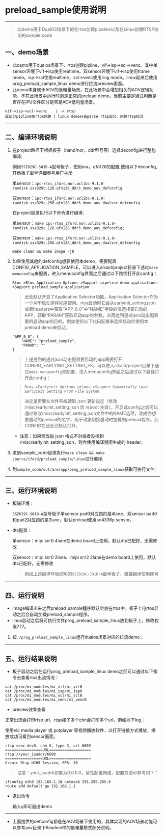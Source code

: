 ﻿# preload_sample使用说明

---
> 此demo用于DualOS场景下的在rtos创建pipeline以及在Linux创建RTSP拉流的sample code

## 一、demo场景

* 此demo用于dualos场景下，rtos创建pipline，vif->isp->scl->venc。其中单sensor环境下vif->isp使用realtime，双sensor环境下vif->isp使用frame mode。isp->scl使用realtime，scl->venc使用ring mode。linux起来后使用prog_preload_sample_linux demo进行拉流preview画面。
* 此demo本身属于AOV的低电量场景，在此场景中会增加相关的AOV逻辑功能，不在此场景中运行时则是正常的preload demo。当前主要是通过判断是否存在IPU文件区分是否是AOV低电量场景。

```
vif->isp->scl->venc    | -> rtsp
此部分pipline在rtos创建 | linux demo只会parse rtsp部分，创建rtsp拉流
```

---
## 二、编译环境说明
1. 在project路径下根据板子（nand/nor，ddr型号等）选择deconfig进行整包编译;

    例如`SSZ029C-S01B-A`型号板子，使用nor，qfn128的配置,使用以下deconfig,其他板子型号详细参考用户手册

    单sensor：`ipc-rtos_iford.nor.uclibc-9.1.0-ramdisk.ssz029c.128.qfn128_ddr3_demo_aov_defconfig`

    双sensor：`ipc-rtos_iford.nor.uclibc-9.1.0-ramdisk.ssz029c.256.qfn128_ddr3_demo_aov_dualsnr_defconfig`

    在project目录执行以下命令进行编译;

    单sensor：`make ipc-rtos_iford.nor.uclibc-9.1.0-ramdisk.ssz029c.128.qfn128_ddr3_demo_aov_defconfig;`

    双sensor：`make ipc-rtos_iford.nor.uclibc-9.1.0-ramdisk.ssz029c.256.qfn128_ddr3_demo_aov_dualsnr_defconfig`

    `make clean && make image -j8`

2. 如果使用其他的defconfig想要使用本demo，需要配置CONFIG_APPLICATION_SAMPLE，可以进入alkaid/project目录下通过`make menuconfig`来配置，进入menuconfig界面之后通过以下路径打开此config：

    `Rtos->Rtos Application Options->Support pipeline demo applications->Support preload_sample application`

    > 此处默认开启了Application Selector功能，Application Selector作为一个APP启动选择程序使用。rtos启动时它会从earlyinit_setting.json或者headers中获取“APP_0_0”中“NAME”字段的值选择要启动的APP，获取“PARAM”获取启动app的参数，从而达到通过json动态配置要的启动app的目的。例如使用以下代码配置来选择启动的使用本preload demo来启动。

    ```
    "APP_0_0": {
        "NAME": "preload_sample",
        "PARAM": ""
    }
    ```

    > 上述提到的通过json动态配置要启动的app需要打开CONFIG_EARLYINIT_SETTING_FS，可以进入alkaid/project目录下通过`make menuconfig`来配置，进入menuconfig界面之后通过以下路径打开此config：

    > `Rtos->Earlyinit Options ptions->Support Dynamically Load Earlyinit Setting From File System`

    > 决定是否要从文件系统读取 json 更新设定（修改 /misc/earlyinit_setting.json 后 reboot 生效）。开启此config之后可以通过修改/misc/earlyinit_setting.json文件中的NAME选项，改成你想要启动的preload的名字，用于动态切换启动时加载的preload程序。此CONFIG在此处已默认打开。

    * 注意：如果修改后 json 格式不对或者没找到 /misc/earlyinit_setting.json，则会使用编译期间生成的 header。

3. 进到sample_code目录执行`make clean && make source/iford/preload_sample/linux`进行编译;

4. 到`sample_code/out/arm/app/prog_preload_sample_linux`获取可执行文件;

---
## 三、运行环境说明
* 板端环境：

    `SSZ029C-S01B-A`型号板子单sensor pad0对应跑的是4lane，双sensor pad0和pad2对应跑的是2lane，默认preload使用sc4336p sensor。

* dts配置：

    单sensor：mipi snr0 4lane在demo board上使用，默认dts已配好，无需修改

    双sensor：mipi snr0 2lane、mipi snr2 2lane在demo board上使用，默认dts已配好，无需修改

    > 例如上述编译环境说明的`SSZ029C-S01B-A`型号板子，直接编译使用即可


---
## 四、运行说明
* image编译出来之后preload_sample程序默认会放在rtos中，板子上电rtos启动之后会自动加载preload_sample程序。
* linux启动之后将可执行文件prog_preload_sample_linux放到板子上，修改权限777。
1.   按`./prog_preload_sample_linux`运行dualos场景对应的拉流demo；

---
## 五、运行结果说明
* 板子启动之后在运行prog_preload_sample_linux demo之前可以通过以下指令去查看rtos出流情况：

```
cat /proc/mi_modules/mi_vif/mi_vif0
cat /proc/mi_modules/mi_isp/mi_isp0
cat /proc/mi_modules/mi_scl/mi_scl0
cat /proc/mi_modules/mi_venc/mi_venc0
```

* preview效果查看

正常出流会打印rtsp url，rtsp接了多个chn会打印多个url，例如以下log：

使用vlc media player 或 potplayer 等视频播放软件，以打开链接方式播放，播放成功可看到sensor画面。
```
rtsp venc dev0, chn 0, type 3, url 6600
=================URL===================
rtsp://your_ipaddr/6600
=================URL===================
Create Rtsp H265 Session, FPS: 30
```
>  注意：your_ipaddr如果为0.0.0.0，请先配置网络，配置方法可参考如下：
```
ifconfig eth0 192.168.1.10 netmask 255.255.255.0
route add default gw 192.168.1.1
```


* 退出命令

    输入`q`即可退出demo

---
* 上面提供的defconfig都是在AOV场景下使用的，具体实现的AOV场景功能可以参考aov目录下Readme中的低电量模式部分说明。
